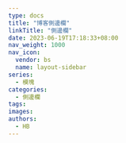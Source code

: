 ```yaml
---
type: docs
title: "博客側邊欄"
linkTitle: "側邊欄"
date: 2023-06-19T17:18:33+08:00
nav_weight: 1000
nav_icon:
  vendor: bs
  name: layout-sidebar
series:
  - 模塊
categories:
  - 側邊欄
tags:
images:
authors:
  - HB
---
```


<!--more-->
